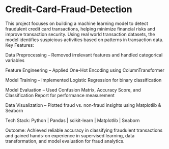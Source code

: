 # Credit-Card-Fraud-Detection
This project focuses on building a machine learning model to detect fraudulent credit card transactions, helping minimize financial risks and improve transaction security. Using real world transaction datasets, the model identifies suspicious activities based on patterns in transaction data.
Key Features:

Data Preprocessing – Removed irrelevant features and handled categorical variables

Feature Engineering – Applied One-Hot Encoding using ColumnTransformer

Model Training – Implemented Logistic Regression for binary classification

Model Evaluation – Used Confusion Matrix, Accuracy Score, and Classification Report for performance measurement

Data Visualization – Plotted fraud vs. non-fraud insights using Matplotlib & Seaborn

Tech Stack:
Python | Pandas | scikit-learn | Matplotlib | Seaborn

Outcome: Achieved reliable accuracy in classifying fraudulent transactions and gained hands-on experience in supervised learning, data transformation, and model evaluation for fraud analytics.
